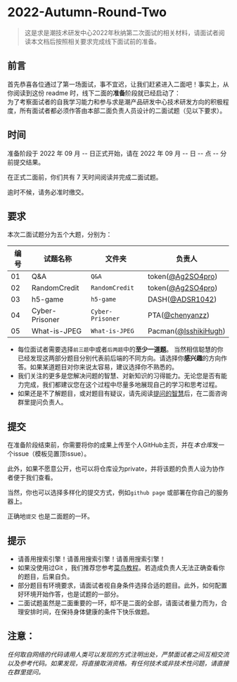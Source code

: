 # 2022-Autumn-Round-Two

> 这是求是潮技术研发中心2022年秋纳第二次面试的相关材料，请面试者阅读本文档后按照相关要求完成线下面试前的准备。

## 前言

首先恭喜各位通过了第一场面试，事不宜迟，让我们赶紧进入二面吧！事实上，从你阅读到这份 readme 时，线下二面的**准备**阶段就已经启动了：  
为了考察面试者的自我学习能力和参与求是潮产品研发中心技术研发方向的积极程度，所有面试者都必须作答由本部二面负责人员设计的二面试题（见以下要求）。

## 时间

准备阶段于 2022 年 09 月 -- 日正式开始，请在 2022 年 09 月 -- 日 -- 点 -- 分前提交结果。  

在正式二面前，你们共有 7 天时间阅读并完成二面试题。  

逾时不候，请务必准时缴交。  

## 要求

本次二面试题分为五个大题，分别为：  

| 编号 | 试题名称        | 文件夹    | 负责人                                                     |
| ---- | --------------- | --------- | ---------------------------------------------------------- |
| 01   | Q&A             | `Q&A` | token([@Ag2SO4pro](https://github.com/Ag2SO4pro)) |
| 02   | RandomCredit     | `RandomCredit` | token([@Ag2SO4pro](https://github.com/Ag2SO4pro))           |
| 03   | h5-game         | `h5-game` | DASH([@ADSR1042](https://github.com/ADSR1042))           |
| 04   | Cyber-Prisoner | `Cyber-Prisoner` | PTA([@chenyanzz](https://github.com/chenyanzz)) |
| 05   | What-is-JPEG | `What-is-JPEG` |  Pacman([@IsshikiHugh](https://github.com/IsshikiHugh))|


- 每位面试者需要选择`前三题`中或者`后两题`中的**至少一道题**。 当然相信聪慧的你已经发现这两部分题目分别代表前后端的不同方向。请选择你**感兴趣**的方向作答。如果某道题目对你来说太容易，建议选择你不熟悉的。
- 我们关注的更多是您解决问题的智慧、对新知识的习得能力。无论您是否有能力完成，我们都建议您在这个过程中尽量多地展现自己的学习和思考过程。
- 如果还是不了解题目，或对题目有疑议，请先阅读[提问的智慧](https://github.com/FredWe/How-To-Ask-Questions-The-Smart-Way/blob/master/README-zh_CN.md)后，在二面咨询群里提问负责人。

## 提交

在准备阶段结束前，你需要将你的成果上传至个人GitHub主页，并在*本仓库*发一个issue（模板见置顶issue）。  

此外，如果不愿意公开，也可以将仓库设为private，并将该题的负责人设为协作者便于我们查看。

当然，你也可以选择多样化的提交方式，例如`github page` 或部署在你自己的服务器上。

正确地`提交` 也是二面题的一环。

## 提示

- 请善用搜索引擎！请善用搜索引擎！请善用搜索引擎！
- 如果没使用过Git ，我们推荐您参考[菜鸟教程](https://www.runoob.com/git/git-tutorial.html)。若造成负责人无法正确查看你的题目，后果自负。
- 部分题目有环境要求，请面试者视自身条件选择合适的题目。此外，如何配置好环境开始作答，也是试题的一部分。
- 二面试题虽然是二面重要的一环，却不是二面的全部，请面试者量力而为，合理安排时间，在保持身体健康的条件下快乐做题。

## 注意：
*任何取自网络的代码请用人类可以发现的方式注明出处，严禁面试者之间互相交流以及参考代码。如果发现，将直接取消资格。有任何技术或非技术性问题，请直接在群里提问。*
